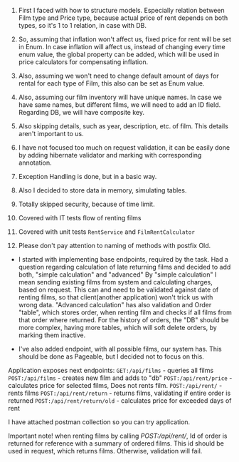 1. First I faced with how to structure models. Especially relation between Film type and Price type, 
   because actual price of rent depends on both types, so it's 1 to 1 relation, in case with DB.
2. So, assuming that inflation won't affect us, fixed price for rent will be set in Enum. 
   In case inflation will affect us, instead of changing every time enum value, the global property can be added, 
   which will be used in price calculators for compensating inflation.

3. Also, assuming we won't need to change default amount of days for rental for each type of Film, 
   this also can be set as Enum value.

4. Also, assuming our film inventory will have unique names. In case we have same names, but different films, 
   we will need to add an ID field. Regarding DB, we will have composite key.

5. Also skipping details, such as year, description, etc. of film. This details aren't important to us.

6. I have not focused too much on request validation, it can be easily done by adding hibernate validator
   and marking with corresponding annotation.
7. Exception Handling is done, but in a basic way. 
8. Also I decided to store data in memory, simulating tables.
9. Totally skipped security, because of time limit.
10. Covered with IT tests flow of renting films
11. Covered with unit tests `RentService` and `FilmRentCalculator`
12. Please don't pay attention to naming of methods with postfix Old. 

* I started with implementing base endpoints, required by the task. 
  Had a question regarding calculation of late returning films and decided to add both, "simple calculation" and "advanced"
  By "simple calculation" I mean sending existing films from system and calculating charges, based on request.
  This can and need to be validated against date of renting films, so that client(another application) won't trick us 
  with wrong data.
  "Advanced calculation" has also validation and Order "table", which stores order, when renting film and checks
  if all films from that order where returned. For the history of orders, the "DB" should be more complex, having more
  tables, which will soft delete orders, by marking them inactive.

* I've also added endpoint, with all possible films, our system has. This should be done as Pageable, 
but I decided not to focus on this.

Application exposes next endpoints:
`GET:/api/films` - queries all films
`POST:/api/films` - creates new film and adds to "db"
`POST:/api/rent/price` - calculates price for selected films, Does not rents film.
`POST:/api/rent/` - rents films
`POST:/api/rent/return` - returns films, validating if entire order is returned
`POST:/api/rent/return/old` - calculates price for exceeded days of rent

I have attached postman collection so you can try application.

Important note! when renting films by calling _POST:/api/rent/_, Id of order is returned for reference with a summary
of ordered films. This id should be used in request, which returns films. Otherwise, validation will fail. 
